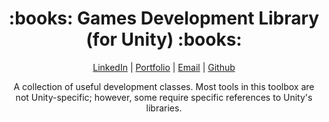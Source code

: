 <div align="center">
   <h1>:books: Games Development Library (for Unity) :books:</h1>
   <p>
      <a href="http://www.LinkedIn.com/in/kevin-barr1988">LinkedIn</a> |
      <a href="http://kjb88.github.io">Portfolio</a> |
      <a href="mailto:kevinbarr.business@gmail.com">Email</a> |
      <a href="https://github.com/KJB88">Github</a>
   </p>
 <p>
    A collection of useful development classes. Most tools in this toolbox are not Unity-specific; however, some require specific references to Unity's libraries.
 </p>
</div>

